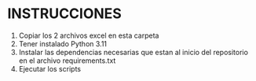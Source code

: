 # INSTRUCCIONES
1. Copiar los 2 archivos excel en esta carpeta
2. Tener instalado Python 3.11
3. Instalar las dependencias necesarias que estan al inicio del repositorio en el archivo requirements.txt
4. Ejecutar los scripts
